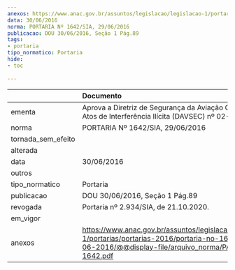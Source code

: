 ```yaml
---
anexos: https://www.anac.gov.br/assuntos/legislacao/legislacao-1/portarias/portarias-2016/portaria-no-1642-sia-29-06-2016/@@display-file/arquivo_norma/PA2016-1642.pdf
data: 30/06/2016
norma: PORTARIA Nº 1642/SIA, 29/06/2016
publicacao: DOU 30/06/2016, Seção 1 Pág.89
tags:
- portaria
tipo_normatico: Portaria
hide: 
- toc 
 
---
```


|                    | Documento                                                                                                                                                      |
|:-------------------|:---------------------------------------------------------------------------------------------------------------------------------------------------------------|
| ementa             | Aprova a Diretriz de Segurança da Aviação Civil contra Atos de Interferência Ilícita (DAVSEC) nº 02-2016.                                                      |
| norma              | PORTARIA Nº 1642/SIA, 29/06/2016                                                                                                                               |
| tornada_sem_efeito |                                                                                                                                                                |
| alterada           |                                                                                                                                                                |
| data               | 30/06/2016                                                                                                                                                     |
| outros             |                                                                                                                                                                |
| tipo_normatico     | Portaria                                                                                                                                                       |
| publicacao         | DOU 30/06/2016, Seção 1 Pág.89                                                                                                                                 |
| revogada           | Portaria nº 2.934/SIA, de 21.10.2020.                                                                                                                          |
| em_vigor           |                                                                                                                                                                |
| anexos             | https://www.anac.gov.br/assuntos/legislacao/legislacao-1/portarias/portarias-2016/portaria-no-1642-sia-29-06-2016/@@display-file/arquivo_norma/PA2016-1642.pdf |